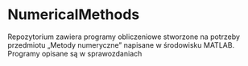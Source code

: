 # NumericalMethods

Repozytorium zawiera programy obliczeniowe stworzone na potrzeby przedmiotu „Metody numeryczne”  napisane w środowisku MATLAB.
Programy opisane są w sprawozdaniach
